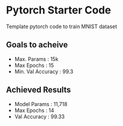 # Pytorch Starter Code
Template pytorch code to train MNIST dataset

## Goals to acheive
  - Max. Params : 15k
  - Max Epochs : 15
  - Min. Val Accuracy : 99.3

## Achieved Results
  - Model Params : 11,718
  - Max Epochs : 14
  - Val Accuracy : 99.33


